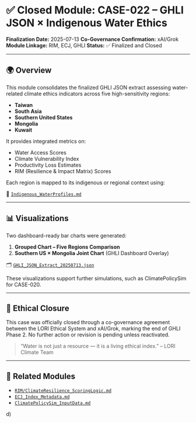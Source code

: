 # ✅ Closed Module: CASE-022 – GHLI JSON × Indigenous Water Ethics

**Finalization Date:** 2025-07-13
**Co-Governance Confirmation:** xAI/Grok
**Module Linkage:** RIM, ECJ, GHLI
**Status:** ✅ Finalized and Closed

---

## 🌍 Overview

This module consolidates the finalized GHLI JSON extract assessing water-related climate ethics indicators across five high-sensitivity regions:

- **Taiwan**
- **South Asia**
- **Southern United States**
- **Mongolia**
- **Kuwait**

It provides integrated metrics on:

- Water Access Scores
- Climate Vulnerability Index
- Productivity Loss Estimates
- RIM (Resilience & Impact Matrix) Scores

Each region is mapped to its indigenous or regional context using:

📄 [`Indigenous_WaterProfiles.md`](Indigenous_WaterProfiles.md)

---

## 📊 Visualizations

Two dashboard-ready bar charts were generated:

1. **Grouped Chart – Five Regions Comparison**
2. **Southern US × Mongolia Joint Chart** (GHLI Dashboard Overlay)

🗂️ [`GHLI_JSON_Extract_20250713.json`](GHLI_JSON_Extract_20250713.json)

These visualizations support further simulations, such as ClimatePolicySim for CASE-020.

---

## 🤝 Ethical Closure

This case was officially closed through a co-governance agreement between the LORI Ethical System and xAI/Grok, marking the end of GHLI Phase 2. No further action or revision is pending unless reactivated.

> “Water is not just a resource — it is a living ethical index.” – LORI Climate Team

---

## 🔗 Related Modules

- [`RIM/ClimateResilience_ScoringLogic.md`](../../LORI-RIM/ClimatePolicySim_InputData.md)
- [`ECJ_Index_Metadata.md`](../LORI-ECJ-UFI/ECJ_Index_Metadata.md)
- [`ClimatePolicySim_InputData.md`](../../../../ClimatePolicySim_InputData.md)

d)


